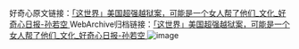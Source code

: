 好奇心原文链接：[「这世界」美国超强越狱案，可能是一个女人帮了他们_文化_好奇心日报-孙若空 ](https://www.qdaily.com/articles/10573.html)
WebArchive归档链接：[「这世界」美国超强越狱案，可能是一个女人帮了他们_文化_好奇心日报-孙若空 ](http://web.archive.org/web/20190623160843/https://www.qdaily.com/articles/10573.html)
![image](http://ww3.sinaimg.cn/large/007d5XDply1g3wfxsfvw0j30u04m5b29)
